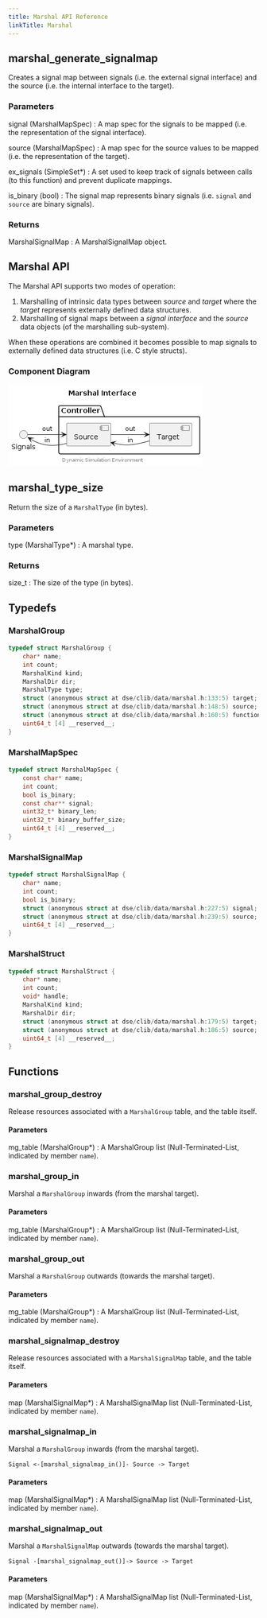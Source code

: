 ```yaml
---
title: Marshal API Reference
linkTitle: Marshal
---
```

## marshal_generate_signalmap


Creates a signal map between signals (i.e. the external signal
interface) and the source (i.e. the internal interface to the target).

### Parameters

signal (MarshalMapSpec)
: A map spec for the signals to be mapped (i.e. the representation of
the signal interface).

source (MarshalMapSpec)
: A map spec for the source values to be mapped (i.e. the representation
of the target).

ex_signals (SimpleSet*)
: A set used to keep track of signals between calls (to this function)
and prevent duplicate mappings.

is_binary (bool)
: The signal map represents binary signals (i.e. `signal` and `source`
are binary signals).

### Returns

MarshalSignalMap
: A MarshalSignalMap object.



## Marshal API


The Marshal API supports two modes of operation:

1. Marshalling of intrinsic data types between _source_ and _target_ where the
   _target_ represents externally defined data structures.
2. Marshalling of signal maps between a _signal interface_ and the _source_
   data objects (of the marshalling sub-system).

When these operations are combined it becomes possible to map signals to
externally defined data structures (i.e. C style structs).


### Component Diagram

<div hidden>

```
@startuml data-marshal-interface

skinparam nodesep 55
skinparam ranksep 40

title Marshal Interface

interface "Signals" as sig
package "Controller" {
    component "Source" as sou
    component "Target" as tar
}

sig -right-> sou : out
sig <-right- sou : in
sou -right-> tar : out
sou <-right- tar : in

center footer Dynamic Simulation Environment

@enduml
```

</div>

![](data-marshal-interface.png)



## marshal_type_size


Return the size of a `MarshalType` (in bytes).

### Parameters

type (MarshalType*)
: A marshal type.

### Returns

size_t
: The size of the type (in bytes).



## Typedefs

### MarshalGroup

```c
typedef struct MarshalGroup {
    char* name;
    int count;
    MarshalKind kind;
    MarshalDir dir;
    MarshalType type;
    struct (anonymous struct at dse/clib/data/marshal.h:133:5) target;
    struct (anonymous struct at dse/clib/data/marshal.h:148:5) source;
    struct (anonymous struct at dse/clib/data/marshal.h:160:5) functions;
    uint64_t [4] __reserved__;
}
```

### MarshalMapSpec

```c
typedef struct MarshalMapSpec {
    const char* name;
    int count;
    bool is_binary;
    const char** signal;
    uint32_t* binary_len;
    uint32_t* binary_buffer_size;
    uint64_t [4] __reserved__;
}
```

### MarshalSignalMap

```c
typedef struct MarshalSignalMap {
    char* name;
    int count;
    bool is_binary;
    struct (anonymous struct at dse/clib/data/marshal.h:227:5) signal;
    struct (anonymous struct at dse/clib/data/marshal.h:239:5) source;
    uint64_t [4] __reserved__;
}
```

### MarshalStruct

```c
typedef struct MarshalStruct {
    char* name;
    int count;
    void* handle;
    MarshalKind kind;
    MarshalDir dir;
    struct (anonymous struct at dse/clib/data/marshal.h:179:5) target;
    struct (anonymous struct at dse/clib/data/marshal.h:186:5) source;
    uint64_t [4] __reserved__;
}
```

## Functions

### marshal_group_destroy

Release resources associated with a `MarshalGroup` table, and the table itself.

#### Parameters

mg_table (MarshalGroup*)
: A MarshalGroup list (Null-Terminated-List, indicated by member `name`).



### marshal_group_in

Marshal a `MarshalGroup` inwards (from the marshal target).

#### Parameters

mg_table (MarshalGroup*)
: A MarshalGroup list (Null-Terminated-List, indicated by member `name`).



### marshal_group_out

Marshal a `MarshalGroup` outwards (towards the marshal target).

#### Parameters

mg_table (MarshalGroup*)
: A MarshalGroup list (Null-Terminated-List, indicated by member `name`).



### marshal_signalmap_destroy

Release resources associated with a `MarshalSignalMap` table, and the
table itself.

#### Parameters

map (MarshalSignalMap*)
: A MarshalSignalMap list (Null-Terminated-List, indicated by member
`name`).



### marshal_signalmap_in

Marshal a `MarshalGroup` inwards (from the marshal target).

    Signal <-[marshal_signalmap_in()]- Source -> Target

#### Parameters

map (MarshalSignalMap*)
: A MarshalSignalMap list (Null-Terminated-List, indicated by member
`name`).



### marshal_signalmap_out

Marshal a `MarshalSignalMap` outwards (towards the marshal target).

    Signal -[marshal_signalmap_out()]-> Source -> Target

#### Parameters

map (MarshalSignalMap*)
: A MarshalSignalMap list (Null-Terminated-List, indicated by member
`name`).



